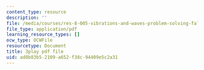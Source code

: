 ```yaml
---
content_type: resource
description: ''
file: /media/courses/res-8-005-vibrations-and-waves-problem-solving-fall-2012/ad8b83b52109a652f38c94409e5c2a31_Usm7cWtAbRY.pdf
file_type: application/pdf
learning_resource_types: []
ocw_type: OCWFile
resourcetype: Document
title: 3play pdf file
uid: ad8b83b5-2109-a652-f38c-94409e5c2a31
---
```

